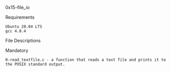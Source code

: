 0x15-file_io 

Requirements

	Ubuntu 20.04 LTS
	gcc 4.8.4

File Descriptions

Mandatory

	0-read_textfile.c - a function that reads a text file and prints it to the POSIX standard output.

